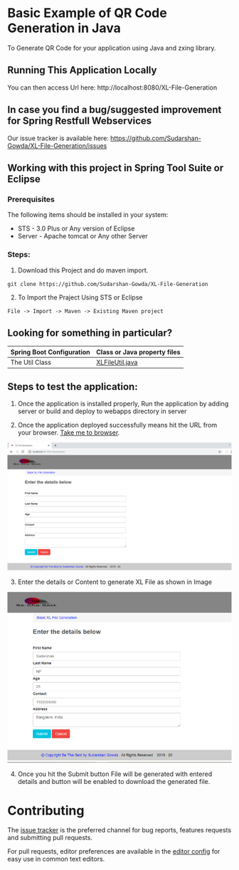 # Basic Example of QR Code Generation in Java
  To Generate QR Code for your application using Java and zxing library.

## Running This Application Locally

You can then access Url here: http://localhost:8080/XL-File-Generation


## In case you find a bug/suggested improvement for Spring Restfull Webservices
Our issue tracker is available here: https://github.com/Sudarshan-Gowda/XL-File-Generation/issues


## Working with this project in Spring Tool Suite or Eclipse

### Prerequisites
The following items should be installed in your system:
* STS - 3.0 Plus or Any version of Eclipse
* Server - Apache tomcat or Any other Server

### Steps:

1) Download this Project and do maven import.
```
git clone https://github.com/Sudarshan-Gowda/XL-File-Generation
```
2) To Import the Praject Using STS or Eclipse
```
File -> Import -> Maven -> Existing Maven project
```


## Looking for something in particular?

|Spring Boot Configuration | Class or Java property files  |
|--------------------------|---|
|The Util Class | [XLFileUtil.java](https://github.com/Sudarshan-Gowda/XL-File-Generation/blob/master/src/main/java/com/star/sud/xl/util/XLFileUtil.java) |


## Steps to test the application:

1) Once the application is installed properly, Run the application by adding server or build and deploy to webapps directory in server<br>

2) Once the application deployed successfully means hit the URL from your browser. [Take me to browser](http://localhost:8080/XL-File-Generation). <br>
<img src="https://github.com/Sudarshan-Gowda/XL-File-Generation/blob/master/docs/picture1.png"/>

3) Enter the details or Content to generate XL File as shown in Image
<img src="https://github.com/Sudarshan-Gowda/XL-File-Generation/blob/master/docs/picture2.png"/>

4) Once you hit the Submit button File will be generated with entered details and button will be enabled to download the generated file.<br> 
   
   
# Contributing

The [issue tracker](https://github.com/Sudarshan-Gowda/XL-File-Generation/issues) is the preferred channel for bug reports, features requests and submitting pull requests.

For pull requests, editor preferences are available in the [editor config](.editorconfig) for easy use in common text editors. 

